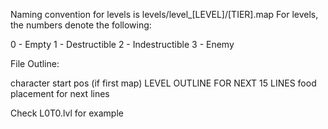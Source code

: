 Naming convention for levels is levels/level_[LEVEL]/[TIER].map
For levels, the numbers denote the following:

0 - Empty
1 - Destructible
2 - Indestructible
3 - Enemy

File Outline:

character start pos (if first map)
LEVEL OUTLINE FOR NEXT 15 LINES
food placement for next lines

Check L0T0.lvl for example
